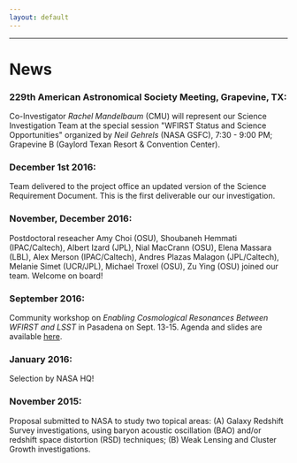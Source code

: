 ```yaml
---
layout: default
---
```


***

# News

### 229th American Astronomical Society Meeting, Grapevine, TX:
Co-Investigator _Rachel Mandelbaum_ (CMU) will represent our Science Investigation Team at the special session "WFIRST Status and Science Opportunities" organized by _Neil Gehrels_ (NASA GSFC), 7:30 - 9:00 PM; Grapevine B (Gaylord Texan Resort & Convention Center).

### December 1st 2016:
Team delivered to the project office an updated version of the Science Requirement Document. This is the first deliverable our our investigation.

### November, December 2016:
Postdoctoral reseacher Amy Choi (OSU), Shoubaneh Hemmati (IPAC/Caltech), Albert Izard (JPL), Nial MacCrann (OSU), Elena Massara (LBL), Alex Merson (IPAC/Caltech), Andres Plazas Malagon (JPL/Caltech), Melanie Simet (UCR/JPL), Michael Troxel (OSU), Zu Ying (OSU) joined our team. Welcome on board!

### September 2016:
Community workshop on _Enabling Cosmological Resonances Between WFIRST and LSST_ in Pasadena on Sept. 13-15. Agenda and slides are available [here](https://conference.ipac.caltech.edu/wfirst_lsst/).

### January 2016:
Selection by NASA HQ!
                                                                                                                                                                                                                                                                                                                                                                                                    
### November 2015:
Proposal submitted to NASA to study two topical areas: (A) Galaxy Redshift Survey investigations, using baryon acoustic oscillation (BAO) and/or redshift space distortion (RSD) techniques; (B) Weak Lensing and Cluster Growth investigations.
